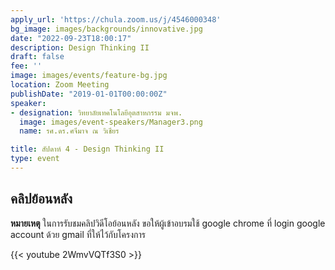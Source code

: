 ```yaml
---
apply_url: 'https://chula.zoom.us/j/4546000348'
bg_image: images/backgrounds/innovative.jpg
date: "2022-09-23T18:00:17"
description: Design Thinking II
draft: false
fee: ''
image: images/events/feature-bg.jpg
location: Zoom Meeting
publishDate: "2019-01-01T00:00:00Z"
speaker:
- designation: วิทยาลัยเทคโนโลยีอุตสาหกรรม มจพ.
  image: images/event-speakers/Manager3.png
  name: รศ.ดร.ศจีมาจ ณ วิเชียร

title: สัปดาห์ 4 - Design Thinking II
type: event
---
```



## คลิปย้อนหลัง

**หมายเหตุ** ในการรับชมคลิปวิดีโอย้อนหลัง ขอให้ผู้เข้าอบรมใช้ google chrome ที่ login google account ด้วย gmail ที่ให้ไว้กับโครงการ

{{< youtube 2WmvVQTf3S0 >}}
